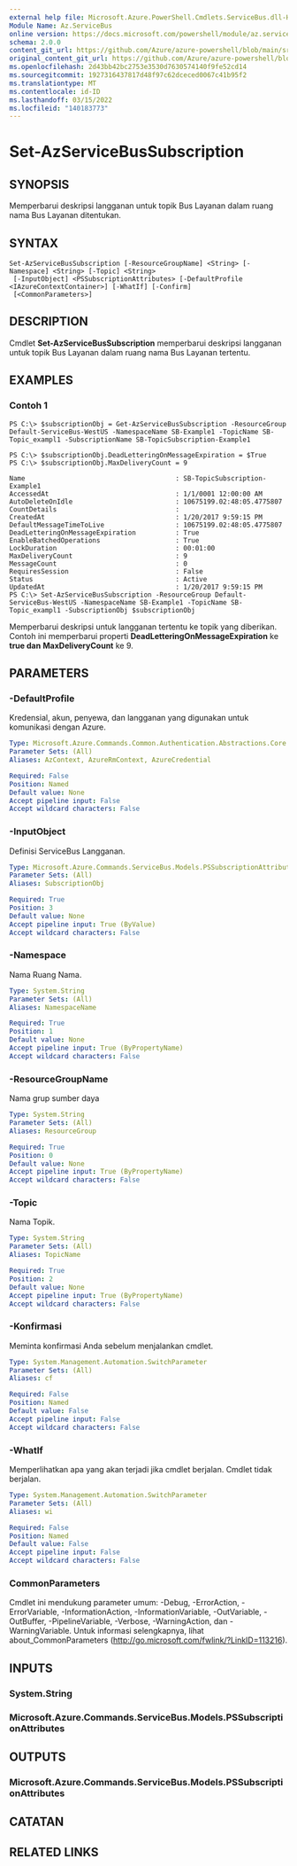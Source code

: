 ```yaml
---
external help file: Microsoft.Azure.PowerShell.Cmdlets.ServiceBus.dll-Help.xml
Module Name: Az.ServiceBus
online version: https://docs.microsoft.com/powershell/module/az.servicebus/set-azservicebussubscription
schema: 2.0.0
content_git_url: https://github.com/Azure/azure-powershell/blob/main/src/ServiceBus/ServiceBus/help/Set-AzServiceBusSubscription.md
original_content_git_url: https://github.com/Azure/azure-powershell/blob/main/src/ServiceBus/ServiceBus/help/Set-AzServiceBusSubscription.md
ms.openlocfilehash: 2d43bb42bc2753e3530d7630574140f9fe52cd14
ms.sourcegitcommit: 1927316437817d48f97c62dceced0067c41b95f2
ms.translationtype: MT
ms.contentlocale: id-ID
ms.lasthandoff: 03/15/2022
ms.locfileid: "140183773"
---
```

# Set-AzServiceBusSubscription

## SYNOPSIS
Memperbarui deskripsi langganan untuk topik Bus Layanan dalam ruang nama Bus Layanan ditentukan.

## SYNTAX

```
Set-AzServiceBusSubscription [-ResourceGroupName] <String> [-Namespace] <String> [-Topic] <String>
 [-InputObject] <PSSubscriptionAttributes> [-DefaultProfile <IAzureContextContainer>] [-WhatIf] [-Confirm]
 [<CommonParameters>]
```

## DESCRIPTION
Cmdlet **Set-AzServiceBusSubscription** memperbarui deskripsi langganan untuk topik Bus Layanan dalam ruang nama Bus Layanan tertentu.

## EXAMPLES

### Contoh 1
```
PS C:\> $subscriptionObj = Get-AzServiceBusSubscription -ResourceGroup Default-ServiceBus-WestUS -NamespaceName SB-Example1 -TopicName SB-Topic_exampl1 -SubscriptionName SB-TopicSubscription-Example1

PS C:\> $subscriptionObj.DeadLetteringOnMessageExpiration = $True
PS C:\> $subscriptionObj.MaxDeliveryCount = 9

Name                                      : SB-TopicSubscription-Example1
AccessedAt                                : 1/1/0001 12:00:00 AM
AutoDeleteOnIdle                          : 10675199.02:48:05.4775807
CountDetails                              : 
CreatedAt                                 : 1/20/2017 9:59:15 PM
DefaultMessageTimeToLive                  : 10675199.02:48:05.4775807
DeadLetteringOnMessageExpiration          : True
EnableBatchedOperations                   : True
LockDuration                              : 00:01:00
MaxDeliveryCount                          : 9
MessageCount                              : 0
RequiresSession                           : False
Status                                    : Active
UpdatedAt                                 : 1/20/2017 9:59:15 PM
PS C:\> Set-AzServiceBusSubscription -ResourceGroup Default-ServiceBus-WestUS -NamespaceName SB-Example1 -TopicName SB-Topic_exampl1 -SubscriptionObj $subscriptionObj
```

Memperbarui deskripsi untuk langganan tertentu ke topik yang diberikan. Contoh ini memperbarui properti **DeadLetteringOnMessageExpiration** ke **true dan** **MaxDeliveryCount** ke 9.

## PARAMETERS

### -DefaultProfile
Kredensial, akun, penyewa, dan langganan yang digunakan untuk komunikasi dengan Azure.

```yaml
Type: Microsoft.Azure.Commands.Common.Authentication.Abstractions.Core.IAzureContextContainer
Parameter Sets: (All)
Aliases: AzContext, AzureRmContext, AzureCredential

Required: False
Position: Named
Default value: None
Accept pipeline input: False
Accept wildcard characters: False
```

### -InputObject
Definisi ServiceBus Langganan.

```yaml
Type: Microsoft.Azure.Commands.ServiceBus.Models.PSSubscriptionAttributes
Parameter Sets: (All)
Aliases: SubscriptionObj

Required: True
Position: 3
Default value: None
Accept pipeline input: True (ByValue)
Accept wildcard characters: False
```

### -Namespace
Nama Ruang Nama.

```yaml
Type: System.String
Parameter Sets: (All)
Aliases: NamespaceName

Required: True
Position: 1
Default value: None
Accept pipeline input: True (ByPropertyName)
Accept wildcard characters: False
```

### -ResourceGroupName
Nama grup sumber daya

```yaml
Type: System.String
Parameter Sets: (All)
Aliases: ResourceGroup

Required: True
Position: 0
Default value: None
Accept pipeline input: True (ByPropertyName)
Accept wildcard characters: False
```

### -Topic
Nama Topik.

```yaml
Type: System.String
Parameter Sets: (All)
Aliases: TopicName

Required: True
Position: 2
Default value: None
Accept pipeline input: True (ByPropertyName)
Accept wildcard characters: False
```

### -Konfirmasi
Meminta konfirmasi Anda sebelum menjalankan cmdlet.

```yaml
Type: System.Management.Automation.SwitchParameter
Parameter Sets: (All)
Aliases: cf

Required: False
Position: Named
Default value: False
Accept pipeline input: False
Accept wildcard characters: False
```

### -WhatIf
Memperlihatkan apa yang akan terjadi jika cmdlet berjalan.
Cmdlet tidak berjalan.

```yaml
Type: System.Management.Automation.SwitchParameter
Parameter Sets: (All)
Aliases: wi

Required: False
Position: Named
Default value: False
Accept pipeline input: False
Accept wildcard characters: False
```

### CommonParameters
Cmdlet ini mendukung parameter umum: -Debug, -ErrorAction, -ErrorVariable, -InformationAction, -InformationVariable, -OutVariable, -OutBuffer, -PipelineVariable, -Verbose, -WarningAction, dan -WarningVariable. Untuk informasi selengkapnya, lihat about_CommonParameters (http://go.microsoft.com/fwlink/?LinkID=113216).

## INPUTS

### System.String

### Microsoft.Azure.Commands.ServiceBus.Models.PSSubscriptionAttributes

## OUTPUTS

### Microsoft.Azure.Commands.ServiceBus.Models.PSSubscriptionAttributes

## CATATAN

## RELATED LINKS
